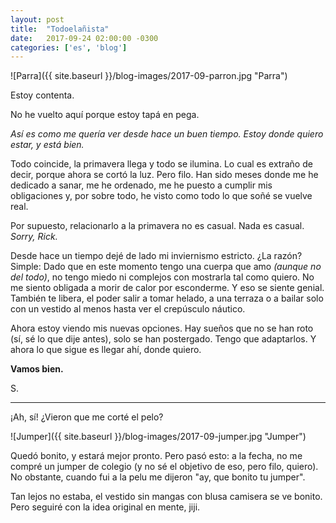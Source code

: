 ```yaml
---
layout: post
title:  "Todoelañista"
date:   2017-09-24 02:00:00 -0300
categories: ['es', 'blog']
---
```

![Parra]({{ site.baseurl }}/blog-images/2017-09-parron.jpg "Parra")

Estoy contenta.

No he vuelto aquí porque estoy tapá en pega.

*Así es como me quería ver desde hace un buen tiempo. Estoy donde quiero estar, y está bien.*

Todo coincide, la primavera llega y todo se ilumina. Lo cual es extraño de decir, porque ahora se cortó la luz. Pero filo. Han sido meses donde me he dedicado a sanar, me he ordenado, me he puesto a cumplir mis obligaciones y, por sobre todo, he visto como todo lo que soñé se vuelve real.

Por supuesto, relacionarlo a la primavera no es casual. Nada es casual. *Sorry, Rick.*

Desde hace un tiempo dejé de lado mi inviernismo estricto. ¿La razón? Simple: Dado que en este momento tengo una cuerpa que amo *(aunque no del todo)*, no tengo miedo ni complejos con mostrarla tal como quiero. No me siento obligada a morir de calor por esconderme. Y eso se siente genial. También te libera, el poder salir a tomar helado, a una terraza o a bailar solo con un vestido al menos hasta ver el crepúsculo náutico.

Ahora estoy viendo mis nuevas opciones. Hay sueños que no se han roto (sí, sé lo que dije antes), solo se han postergado. Tengo que adaptarlos. Y ahora lo que sigue es llegar ahí, donde quiero.

**Vamos bien.**

S.

---

¡Ah, sí! ¿Vieron que me corté el pelo?

![Jumper]({{ site.baseurl }}/blog-images/2017-09-jumper.jpg "Jumper")

Quedó bonito, y estará mejor pronto. Pero pasó esto: a la fecha, no me compré un jumper de colegio (y no sé el objetivo de eso, pero filo, quiero). No obstante, cuando fui a la pelu me dijeron "ay, que bonito tu jumper".

Tan lejos no estaba, el vestido sin mangas con blusa camisera se ve bonito. Pero seguiré con la idea original en mente, jiji.
